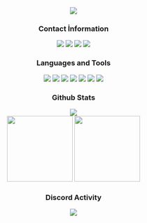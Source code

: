 <div align="center">
  <img src="banner resim url'si">
</div>

<div align="center">
<h3>Contact İnformation</h3>
<a href="https://discord.com/users/DISCORD_ID" target"blank_"><img src="https://img.shields.io/badge/Kanroiden%20-111111.svg?&style=for-the-badge&logo=discord&logoColor=white"></a>
<a href="SPOTIFY_LINKI" target"blank_"><img src="https://img.shields.io/badge/Spotify%20-111111.svg?&style=for-the-badge&logo=spotify&logoColor=white"></a>
<a href="YOUTUBE_LINKI" target"blank_"><img src="https://img.shields.io/badge/youtube%20-111111.svg?&style=for-the-badge&logo=youtube&logoColor=white"></a>
<a href="GITHUB_LINKI" target"blank_"><img src="https://img.shields.io/badge/GitHub%20-111111.svg?&style=for-the-badge&logo=github&logoColor=white"></a>
</div>


<div align="center">
<h3>Languages and Tools</h3>
<a <img src="https://img.shields.io/badge/JavaScript%20-111111.svg?&style=for-the-badge&logo=JavaScript&logoColor=white"> </a>

<img src="https://img.shields.io/badge/Node.js%20-111111.svg?&style=for-the-badge&logo=Node.js&logoColor=white">
<img src="https://img.shields.io/badge/Python%20-111111.svg?&style=for-the-badge&logo=Python&logoColor=white">
<img src="https://img.shields.io/badge/Php%20-111111.svg?&style=for-the-badge&logo=Php&logoColor=white">
<img src="https://img.shields.io/badge/Discord.Js%20-111111.svg?&style=for-the-badge&logo=Discord.Js&logoColor=white">
<img src="https://img.shields.io/badge/Visual%20Studio%20Code%20-111111.svg?&style=for-the-badge&logo=Visual%20Studio%20Code&logoColor=white>">
<img src="https://img.shields.io/badge/HTML5%20-111111.svg?&style=for-the-badge&logo=HTML5&logoColor=white">
<img src="https://img.shields.io/badge/CSS%20-111111.svg?&style=for-the-badge&logo=CSS3&logoColor=white">
</div>


<div align="center">
<h3>Github Stats</h3>
  <div>
    <img src="https://komarev.com/ghpvc/?username=GITHUB_KULLANICI_ADI&label=PROFILE+VIEWS&color=grey"/>
  </div>
  <img src="https://github-readme-stats.vercel.app/api?username=GITHUB_KULLANICI_ADI&count_private=true&hide_border=true&show_icons=true&include_all_commits=true&bg_color=0d1117&title_color=FFFFFF&text_color=9f9f9f&icon_color=FFFFFF" width="%100" height="150px">
<img src="https://github-readme-stats.vercel.app/api/top-langs/?username=GITHUB_KULLANICI_ADI&layout=compact&theme=nord&hide_border=true&bg_color=0d1117&border_radius=6&title_color=FFFFFF" width="%100" height="150px">
</a>

<div align="center">
<h3>Discord Activity</h3>
   <a href="https://discord.com/users/DISCORD_ID" target="_blank">
      <img src="https://lanyard-profile-readme.vercel.app/api/DISCORD_ID?bg=0d1117&animated=false&hideDiscrim=false&borderRadius=31px">
   </a>
</div>
